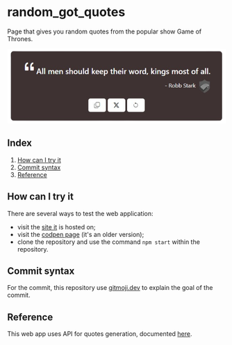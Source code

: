 # random_got_quotes
Page that gives you random quotes from the popular show Game of Thrones.

![](/public/readme-img-1.png)

## Index
1. [How can I try it](#how-can-i-try-it)
2. [Commit syntax](#commit-syntax)
3. [Reference](#reference)

## How can I try it
There are several ways to test the web application:
- visit the [site it](https://got-random-quotes.netlify.app/) is hosted on;
- visit the [codpen page](https://codepen.io/devmanfre/pen/wvZZmYV) (it's an older version);
- clone the repository and use the command `npm start` within the repository.

## Commit syntax
For the commit, this repository use [gitmoji.dev](http://www.gitmoji.dev) to explain the goal of the commit. 

## Reference
This web app uses API for quotes generation, documented [here](https://github.com/shevabam/game-of-thrones-quotes-api).